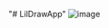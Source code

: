 "# LilDrawApp" 
![image](https://user-images.githubusercontent.com/18667699/147587171-5d23183a-626f-407c-b19e-3472e1003a46.png)
